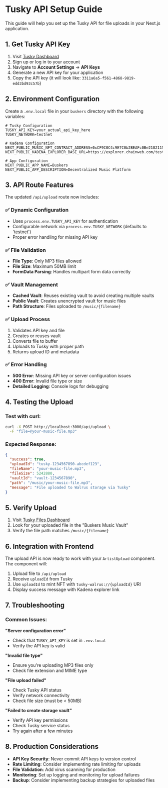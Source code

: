 # Tusky API Setup Guide

This guide will help you set up the Tusky API for file uploads in your Next.js application.

## 1. Get Tusky API Key

1. Visit [Tusky Dashboard](https://app.tusky.io/)
2. Sign up or log in to your account
3. Navigate to **Account Settings** → **API Keys**
4. Generate a new API key for your application
5. Copy the API key (it will look like: `3311a6a5-f561-4868-9819-edd3bd93c57b`)

## 2. Environment Configuration

Create a `.env.local` file in your `buskers` directory with the following variables:

```env
# Tusky Configuration
TUSKY_API_KEY=your_actual_api_key_here
TUSKY_NETWORK=testnet

# Kadena Configuration
NEXT_PUBLIC_MUSIC_NFT_CONTRACT_ADDRESS=0xCF9C0C4c9E7C0b2BEAFc0Be2182115F2d386B313
NEXT_PUBLIC_KADENA_EXPLORER_BASE_URL=https://explorer.chainweb.com/testnet/tx

# App Configuration
NEXT_PUBLIC_APP_NAME=Buskers
NEXT_PUBLIC_APP_DESCRIPTION=Decentralized Music Platform
```

## 3. API Route Features

The updated `/api/upload` route now includes:

### ✅ Dynamic Configuration
- Uses `process.env.TUSKY_API_KEY` for authentication
- Configurable network via `process.env.TUSKY_NETWORK` (defaults to 'testnet')
- Proper error handling for missing API key

### ✅ File Validation
- **File Type**: Only MP3 files allowed
- **File Size**: Maximum 50MB limit
- **FormData Parsing**: Handles multipart form data correctly

### ✅ Vault Management
- **Cached Vault**: Reuses existing vault to avoid creating multiple vaults
- **Public Vault**: Creates unencrypted vault for music files
- **Path Structure**: Files uploaded to `/music/{filename}`

### ✅ Upload Process
1. Validates API key and file
2. Creates or reuses vault
3. Converts file to buffer
4. Uploads to Tusky with proper path
5. Returns upload ID and metadata

### ✅ Error Handling
- **500 Error**: Missing API key or server configuration issues
- **400 Error**: Invalid file type or size
- **Detailed Logging**: Console logs for debugging

## 4. Testing the Upload

### Test with curl:
```bash
curl -X POST http://localhost:3000/api/upload \
  -F "file=@your-music-file.mp3"
```

### Expected Response:
```json
{
  "success": true,
  "uploadId": "tusky-1234567890-abcdef123",
  "fileName": "your-music-file.mp3",
  "fileSize": 5242880,
  "vaultId": "vault-1234567890",
  "path": "/music/your-music-file.mp3",
  "message": "File uploaded to Walrus storage via Tusky"
}
```

## 5. Verify Upload

1. Visit [Tusky Files Dashboard](https://app.tusky.io/files)
2. Look for your uploaded file in the "Buskers Music Vault"
3. Verify the file path matches `/music/{filename}`

## 6. Integration with Frontend

The upload API is now ready to work with your `ArtistUpload` component. The component will:

1. Upload file to `/api/upload`
2. Receive `uploadId` from Tusky
3. Use `uploadId` to mint NFT with `tusky-walrus://{uploadId}` URI
4. Display success message with Kadena explorer link

## 7. Troubleshooting

### Common Issues:

**"Server configuration error"**
- Check that `TUSKY_API_KEY` is set in `.env.local`
- Verify the API key is valid

**"Invalid file type"**
- Ensure you're uploading MP3 files only
- Check file extension and MIME type

**"File upload failed"**
- Check Tusky API status
- Verify network connectivity
- Check file size (must be < 50MB)

**"Failed to create storage vault"**
- Verify API key permissions
- Check Tusky service status
- Try again after a few minutes

## 8. Production Considerations

- **API Key Security**: Never commit API keys to version control
- **Rate Limiting**: Consider implementing rate limiting for uploads
- **File Validation**: Add virus scanning for production
- **Monitoring**: Set up logging and monitoring for upload failures
- **Backup**: Consider implementing backup strategies for uploaded files

